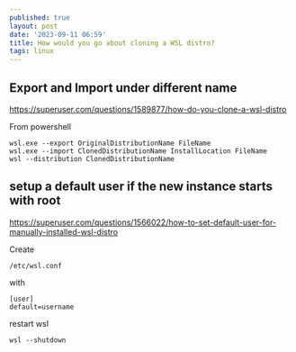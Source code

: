 ```yaml
---
published: true
layout: post
date: '2023-09-11 06:59'
title: How would you go about cloning a WSL distro?
tags: linux 
---
```

## Export and Import under different name

<https://superuser.com/questions/1589877/how-do-you-clone-a-wsl-distro>

From powershell

	wsl.exe --export OriginalDistributionName FileName
	wsl.exe --import ClonedDistributionName InstallLocation FileName
	wsl --distribution ClonedDistributionName

## setup a default user if the new instance starts with root

<https://superuser.com/questions/1566022/how-to-set-default-user-for-manually-installed-wsl-distro>

Create

	/etc/wsl.conf

with

	[user]
	default=username

restart wsl

    wsl --shutdown
